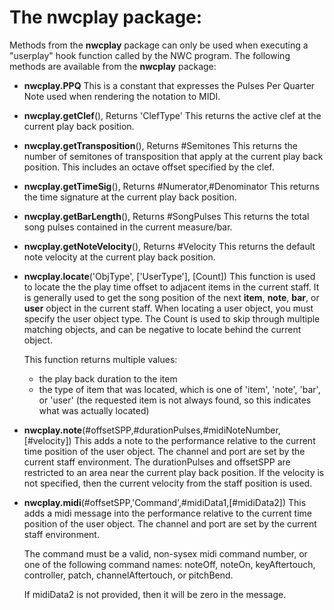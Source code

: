 # **The nwcplay package:**
Methods from the **nwcplay** package can only be used when executing a "userplay" hook function called by the NWC program. The following methods are available from the **nwcplay** package:

- **nwcplay.PPQ**
This is a constant that expresses the Pulses Per Quarter Note used when rendering the notation to MIDI.

- **nwcplay.getClef**(), Returns 'ClefType'
This returns the active clef at the current play back position.

- **nwcplay.getTransposition**(), Returns #Semitones
This returns the number of semitones of transposition that apply at the current play back position. This includes an octave offset specified by the clef.

- **nwcplay.getTimeSig**(), Returns #Numerator,#Denominator
This returns the time signature at the current play back position.

- **nwcplay.getBarLength**(), Returns #SongPulses
This returns the total song pulses contained in the current measure/bar.

- **nwcplay.getNoteVelocity**(), Returns #Velocity
This returns the default note velocity at the current play back position.

- **nwcplay.locate**('ObjType', ['UserType'], [Count])
  This function is used to locate the the play time offset to adjacent items in the current staff. It is generally used to get the song position of the next **item**, **note**, **bar**, or **user** object in the current staff. When locating a user object, you must specify the user object type. The Count is used to skip through multiple matching objects, and can be negative to locate behind the current object.
  
  This function returns multiple values:
  
  - the play back duration to the item
  - the type of item that was located, which is one of 'item', 'note', 'bar', or 'user' (the requested item is not always found, so this indicates what was actually located)

- **nwcplay.note**(#offsetSPP,#durationPulses,#midiNoteNumber,[#velocity])
This adds a note to the performance relative to the current time position of the user object. The channel and port are set by the current staff environment. The durationPulses and offsetSPP are restricted to an area near the current play back position. If the velocity is not specified, then the current velocity from the staff position is used.

- **nwcplay.midi**(#offsetSPP,'Command',#midiData1,[#midiData2])
  This adds a midi message into the performance relative to the current time position of the user object. The channel and port are set by the current staff environment.
  
  The command must be a valid, non-sysex midi command number, or one of the following command names: noteOff, noteOn, keyAftertouch, controller, patch, channelAftertouch, or pitchBend.
  
  If midiData2 is not provided, then it will be zero in the message.
